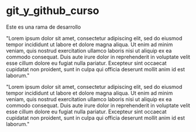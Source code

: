 # git_y_github_curso


Este es una rama de desarrollo


"Lorem ipsum dolor sit amet, consectetur adipiscing elit,
 sed do eiusmod tempor incididunt ut labore et dolore magna aliqua.
 Ut enim ad minim veniam, quis nostrud exercitation ullamco
 laboris nisi ut aliquip ex ea commodo consequat.
 Duis aute irure dolor in reprehenderit in voluptate
 velit esse cillum dolore eu fugiat nulla pariatur.
 Excepteur sint occaecat cupidatat non proident,
 sunt in culpa qui officia deserunt mollit anim id est laborum."

"Lorem ipsum dolor sit amet, consectetur adipiscing elit,
 sed do eiusmod tempor incididunt ut labore et dolore magna aliqua.
 Ut enim ad minim veniam, quis nostrud exercitation ullamco
 laboris nisi ut aliquip ex ea commodo consequat.
 Duis aute irure dolor in reprehenderit in voluptate
 velit esse cillum dolore eu fugiat nulla pariatur.
 Excepteur sint occaecat cupidatat non proident,
 sunt in culpa qui officia deserunt mollit anim id est laborum."

